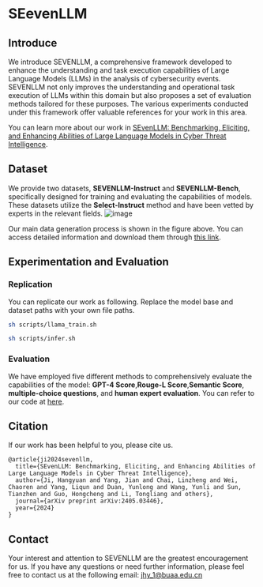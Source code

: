 # SEevenLLM


## Introduce

We introduce SEVENLLM, a comprehensive framework developed to enhance the understanding and task execution capabilities of Large Language Models (LLMs) in the analysis of cybersecurity events. SEVENLLM not only improves the understanding and operational task execution of LLMs within this domain but also proposes a set of evaluation methods tailored for these purposes. The various experiments conducted under this framework offer valuable references for your work in this area.

You can learn more about our work in [SEvenLLM: Benchmarking, Eliciting, and Enhancing Abilities of Large Language Models in Cyber Threat Intelligence](https://arxiv.org/abs/2405.0344).

## Dataset

We provide two datasets, **SEVENLLM-Instruct** and **SEVENLLM-Bench**, specifically designed for training and evaluating the capabilities of models. These datasets utilize the **Select-Instruct** method and have been vetted by experts in the relevant fields. 
![image](https://github.com/CSJianYang/SEevenLLM/assets/112760217/1c8f1a65-f030-47c7-aab4-0cd731ee0581)


Our main data generation process is shown in the figure above. You can access detailed information and download them through [this link](https://huggingface.co/datasets/Multilingual-Multimodal-NLP/SEVENLLM-Dataset).

## Experimentation and Evaluation

### Replication

You can replicate our work as following. Replace the model base and dataset paths with your own file paths.

```bash
sh scripts/llama_train.sh  

sh scripts/infer.sh  
```


### Evaluation

We have employed five different methods to comprehensively evaluate the capabilities of the model: **GPT-4 Score**,**Rouge-L Score**,**Semantic Score**, **multiple-choice questions**, and **human expert evaluation**. You can refer to our code at [here](https://github.com/CSJianYang/SEevenLLM/tree/main/code/score).


## Citation

If our work has been helpful to you, please cite us.

```
@article{ji2024sevenllm,
  title={SEvenLLM: Benchmarking, Eliciting, and Enhancing Abilities of Large Language Models in Cyber Threat Intelligence},
  author={Ji, Hangyuan and Yang, Jian and Chai, Linzheng and Wei, Chaoren and Yang, Liqun and Duan, Yunlong and Wang, Yunli and Sun, Tianzhen and Guo, Hongcheng and Li, Tongliang and others},
  journal={arXiv preprint arXiv:2405.03446},
  year={2024}
}
```

## Contact

Your interest and attention to SEVENLLM are the greatest encouragement for us. If you have any questions or need further information, please feel free to contact us at the following email: jhy_1@buaa.edu.cn





